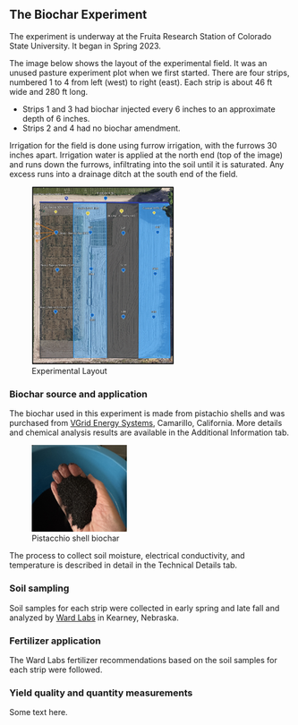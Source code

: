 ## The Biochar Experiment

The experiment is underway at the Fruita Research Station of Colorado
State University. It began in Spring 2023.

The image below shows the layout of the experimental field. It was an
unused pasture experiment plot when we first started. There are four
strips, numbered 1 to 4 from left (west) to right (east). Each strip is
about 46 ft wide and 280 ft long.

-   Strips 1 and 3 had biochar injected every 6 inches to an approximate
    depth of 6 inches.
-   Strips 2 and 4 had no biochar amendment.

Irrigation for the field is done using furrow irrigation, with the
furrows 30 inches apart. Irrigation water is applied at the north end
(top of the image) and runs down the furrows, infiltrating into the soil
until it is saturated. Any excess runs into a drainage ditch at the
south end of the field.

<figure>
<img src="../static/images/biocharExperimentalDesign.png"
style="width:60.0%" alt="Experimental Layout" />
<figcaption aria-hidden="true">Experimental Layout</figcaption>
</figure>

### Biochar source and application

The biochar used in this experiment is made from pistachio shells and
was purchased from [VGrid Energy Systems](https://vgridenergy.com),
Camarillo, California. More details and chemical analysis results are
available in the Additional Information tab.

<figure>
<img src="../static/images/biochar_closeup.jpg" style="width:40.0%"
alt="Pistacchio shell biochar" />
<figcaption aria-hidden="true">Pistacchio shell biochar</figcaption>
</figure>

The process to collect soil moisture, electrical conductivity, and
temperature is described in detail in the Technical Details tab.

### Soil sampling

Soil samples for each strip were collected in early spring and late fall
and analyzed by [Ward Labs](https://www.wardlab.com/) in Kearney,
Nebraska.

### Fertilizer application

The Ward Labs fertilizer recommendations based on the soil samples for
each strip were followed.

### Yield quality and quantity measurements

Some text here.
